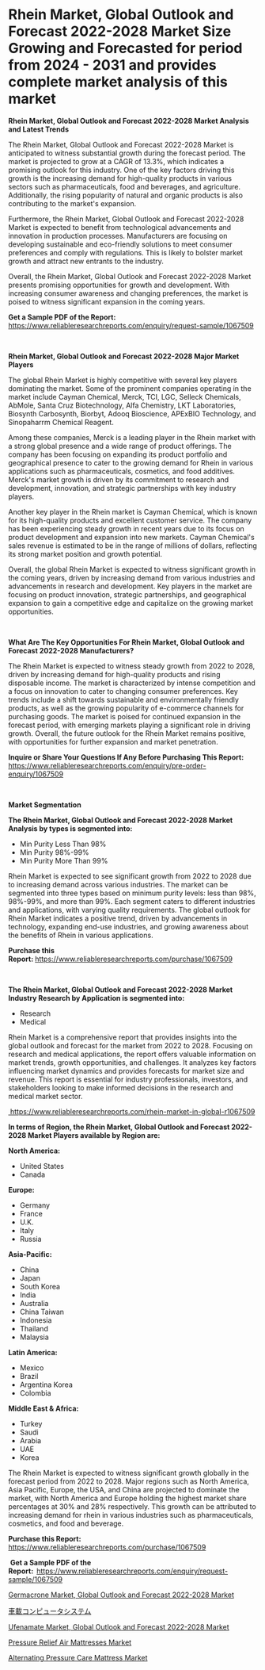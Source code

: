 <p><h1>Rhein Market, Global Outlook and Forecast 2022-2028 Market Size Growing and Forecasted for period from 2024 - 2031 and provides complete market analysis of this market</h1></p><p><strong>Rhein Market, Global Outlook and Forecast 2022-2028 Market Analysis and Latest Trends</strong></p>
<p><p>The Rhein Market, Global Outlook and Forecast 2022-2028 Market is anticipated to witness substantial growth during the forecast period. The market is projected to grow at a CAGR of 13.3%, which indicates a promising outlook for this industry. One of the key factors driving this growth is the increasing demand for high-quality products in various sectors such as pharmaceuticals, food and beverages, and agriculture. Additionally, the rising popularity of natural and organic products is also contributing to the market's expansion.</p><p>Furthermore, the Rhein Market, Global Outlook and Forecast 2022-2028 Market is expected to benefit from technological advancements and innovation in production processes. Manufacturers are focusing on developing sustainable and eco-friendly solutions to meet consumer preferences and comply with regulations. This is likely to bolster market growth and attract new entrants to the industry.</p><p>Overall, the Rhein Market, Global Outlook and Forecast 2022-2028 Market presents promising opportunities for growth and development. With increasing consumer awareness and changing preferences, the market is poised to witness significant expansion in the coming years.</p></p>
<p><strong>Get a Sample PDF of the Report:&nbsp;</strong> <a href="https://www.reliableresearchreports.com/enquiry/request-sample/1067509">https://www.reliableresearchreports.com/enquiry/request-sample/1067509</a></p>
<p>&nbsp;</p>
<p><strong>Rhein Market, Global Outlook and Forecast 2022-2028 Major Market Players</strong></p>
<p><p>The global Rhein Market is highly competitive with several key players dominating the market. Some of the prominent companies operating in the market include Cayman Chemical, Merck, TCI, LGC, Selleck Chemicals, AbMole, Santa Cruz Biotechnology, Alfa Chemistry, LKT Laboratories, Biosynth Carbosynth, Biorbyt, Adooq Bioscience, APExBIO Technology, and Sinopaharrm Chemical Reagent.</p><p>Among these companies, Merck is a leading player in the Rhein market with a strong global presence and a wide range of product offerings. The company has been focusing on expanding its product portfolio and geographical presence to cater to the growing demand for Rhein in various applications such as pharmaceuticals, cosmetics, and food additives. Merck's market growth is driven by its commitment to research and development, innovation, and strategic partnerships with key industry players.</p><p>Another key player in the Rhein market is Cayman Chemical, which is known for its high-quality products and excellent customer service. The company has been experiencing steady growth in recent years due to its focus on product development and expansion into new markets. Cayman Chemical's sales revenue is estimated to be in the range of millions of dollars, reflecting its strong market position and growth potential.</p><p>Overall, the global Rhein Market is expected to witness significant growth in the coming years, driven by increasing demand from various industries and advancements in research and development. Key players in the market are focusing on product innovation, strategic partnerships, and geographical expansion to gain a competitive edge and capitalize on the growing market opportunities.</p></p>
<p>&nbsp;</p>
<p><strong>What Are The Key Opportunities For Rhein Market, Global Outlook and Forecast 2022-2028 Manufacturers?</strong></p>
<p><p>The Rhein Market is expected to witness steady growth from 2022 to 2028, driven by increasing demand for high-quality products and rising disposable income. The market is characterized by intense competition and a focus on innovation to cater to changing consumer preferences. Key trends include a shift towards sustainable and environmentally friendly products, as well as the growing popularity of e-commerce channels for purchasing goods. The market is poised for continued expansion in the forecast period, with emerging markets playing a significant role in driving growth. Overall, the future outlook for the Rhein Market remains positive, with opportunities for further expansion and market penetration.</p></p>
<p><strong>Inquire or Share Your Questions If Any Before Purchasing This Report:</strong> <a href="https://www.reliableresearchreports.com/enquiry/pre-order-enquiry/1067509">https://www.reliableresearchreports.com/enquiry/pre-order-enquiry/1067509</a></p>
<p>&nbsp;</p>
<p><strong>Market Segmentation</strong></p>
<p><strong>The Rhein Market, Global Outlook and Forecast 2022-2028 Market Analysis by types is segmented into:</strong></p>
<p><ul><li>Min Purity Less Than 98%</li><li>Min Purity 98%-99%</li><li>Min Purity More Than 99%</li></ul></p>
<p><p>Rhein Market is expected to see significant growth from 2022 to 2028 due to increasing demand across various industries. The market can be segmented into three types based on minimum purity levels: less than 98%, 98%-99%, and more than 99%. Each segment caters to different industries and applications, with varying quality requirements. The global outlook for Rhein Market indicates a positive trend, driven by advancements in technology, expanding end-use industries, and growing awareness about the benefits of Rhein in various applications.</p></p>
<p><strong>Purchase this Report:&nbsp;</strong><a href="https://www.reliableresearchreports.com/purchase/1067509">https://www.reliableresearchreports.com/purchase/1067509</a></p>
<p>&nbsp;</p>
<p><strong>The Rhein Market, Global Outlook and Forecast 2022-2028 Market Industry Research by Application is segmented into:</strong></p>
<p><ul><li>Research</li><li>Medical</li></ul></p>
<p><p>Rhein Market is a comprehensive report that provides insights into the global outlook and forecast for the market from 2022 to 2028. Focusing on research and medical applications, the report offers valuable information on market trends, growth opportunities, and challenges. It analyzes key factors influencing market dynamics and provides forecasts for market size and revenue. This report is essential for industry professionals, investors, and stakeholders looking to make informed decisions in the research and medical market sector.</p></p>
<p><a href="https://www.reliableresearchreports.com/rhein-market-in-global-r1067509">&nbsp;https://www.reliableresearchreports.com/rhein-market-in-global-r1067509</a></p>
<p><strong>In terms of Region, the Rhein Market, Global Outlook and Forecast 2022-2028 Market Players available by Region are:</strong></p>
<p>
    <p> <strong> North America: </strong>
        <ul>
            <li>United States</li>
            <li>Canada</li>
        </ul>
        </p> 
    <p> <strong> Europe: </strong>
        <ul>
            <li>Germany</li>
            <li>France</li>
            <li>U.K.</li>
            <li>Italy</li>
            <li>Russia</li>
        </ul>
        </p> 
    <p> <strong> Asia-Pacific: </strong>
        <ul>
            <li>China</li>
            <li>Japan</li>
            <li>South Korea</li>
            <li>India</li>
            <li>Australia</li>
            <li>China Taiwan</li>
            <li>Indonesia</li>
            <li>Thailand</li>
            <li>Malaysia</li>
        </ul>
        </p> 
    <p> <strong> Latin America: </strong>
        <ul>
            <li>Mexico</li>
            <li>Brazil</li>
            <li>Argentina Korea</li>
            <li>Colombia</li>
        </ul>
        </p> 
    <p> <strong> Middle East & Africa: </strong>
        <ul>
            <li>Turkey</li>
            <li>Saudi</li>
            <li>Arabia</li>
            <li>UAE</li>
            <li>Korea</li>
        </ul>
    </p>
    </p>
<p><p>The Rhein Market is expected to witness significant growth globally in the forecast period from 2022 to 2028. Major regions such as North America, Asia Pacific, Europe, the USA, and China are projected to dominate the market, with North America and Europe holding the highest market share percentages at 30% and 28% respectively. This growth can be attributed to increasing demand for rhein in various industries such as pharmaceuticals, cosmetics, and food and beverage.</p></p>
<p><strong>Purchase this Report: </strong><a href="https://www.reliableresearchreports.com/purchase/1067509">https://www.reliableresearchreports.com/purchase/1067509</a></p>
<p>&nbsp;<strong>Get a Sample PDF of the Report:&nbsp;&nbsp;</strong><a href="https://www.reliableresearchreports.com/enquiry/request-sample/1067509">https://www.reliableresearchreports.com/enquiry/request-sample/1067509</a></p>
<p><strong></strong></p>
<p><p><a href="https://github.com/MaraKoelpin2023/Market-Research-Report-List-1/blob/main/germacrone-market-global-outlook-and-forecast-2022-2028-market.md">Germacrone Market, Global Outlook and Forecast 2022-2028 Market</a></p><p><a href="https://medium.com/@colinom7865/%E8%87%AA%E5%8B%95%E8%BB%8A%E3%82%B3%E3%83%B3%E3%83%94%E3%83%A5%E3%83%BC%E3%82%BF%E3%83%BC%E3%82%B7%E3%82%B9%E3%83%86%E3%83%A0%E5%B8%82%E5%A0%B4%E5%B1%95%E6%9C%9B-%E6%A5%AD%E7%95%8C%E6%A6%82%E8%A6%81%E3%81%A8%E4%BA%88%E6%B8%AC-2024%E5%B9%B4%E3%81%8B%E3%82%892031%E5%B9%B4-c167bf6d53f2">車載コンピュータシステム</a></p><p><a href="https://github.com/maudAbbott7/Market-Research-Report-List-1/blob/main/ufenamate-market-global-outlook-and-forecast-2022-2028-market.md">Ufenamate Market, Global Outlook and Forecast 2022-2028 Market</a></p><p><a href="https://issuu.com/reportprime-2/docs/pressure-relief-air-mattresses-market-size-2030.pp">Pressure Relief Air Mattresses Market</a></p><p><a href="https://issuu.com/reportprime-2/docs/alternating-pressure-care-mattress-market-size-203">Alternating Pressure Care Mattress Market</a></p></p>